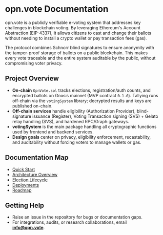 # opn.vote Documentation

opn.vote is a publicly verifiable e-voting system that addresses key challenges in blockchain voting. By leveraging Ethereum's Account Abstraction (EIP-4337), it allows citizens to cast and change their ballots without needing to install a crypto wallet or pay transaction fees (gas).

The protocol combines Schnorr blind signatures to ensure anonymity with the tamper-proof storage of ballots on a public blockchain. This makes every vote traceable and the entire system auditable by the public, without compromising voter privacy.

## Project Overview

- **On-chain** `OpnVote.sol` tracks elections, registration/auth counts, and encrypted ballots on Gnosis mainnet (MVP contract `0.1.0`). Tallying runs off-chain via the `votingSystem` library; decrypted results and keys are published on-chain.
- **Off-chain services** handle eligibility (Authorization Provider), blind-signature issuance (Register), Voting Transaction signing (SVS) + Gelato relay handling (SVS), and hardened RPC/Graph gateways.
- **votingSystem** is the main package handling all cryptographic functions used by frontend and backend services.
- **Design goals** center on privacy, eligibility enforcement, recastability, and auditability without forcing voters to manage wallets or gas.

## Documentation Map

- [Quick Start](quick-start.md)
- [Architecture Overview](architecture.md)
- [Election Lifecycle](lifecycle.md)
- [Deployments](deployments.md)
- [Roadmap](roadmap.md)

## Getting Help

- Raise an issue in the repository for bugs or documentation gaps.
- For integrations, audits, or research collaborations, email **info@opn.vote**.
